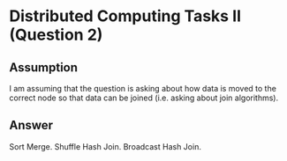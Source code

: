 # Distributed Computing Tasks II (Question 2)

## Assumption

I am assuming that the question is asking about how data is moved to the correct node 
so that data can be joined (i.e. asking about join algorithms).

## Answer

Sort Merge.
Shuffle Hash Join.
Broadcast Hash Join.

